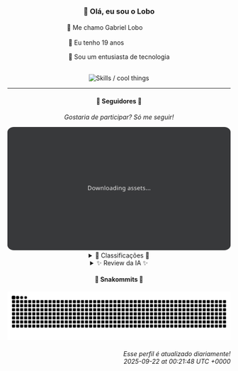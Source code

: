 <div align="center">
  <h3>👋 Olá, eu sou o Lobo</h3>
  
  <p>🐺 Me chamo Gabriel Loboㅤㅤㅤㅤㅤ</p>
  <p>🧔 Eu tenho 19 anosㅤㅤㅤㅤㅤㅤㅤㅤ</p>
  <p>🧠 Sou um entusiasta de tecnologia</p>

  <br/>

  <img width="600" alt="Skills / cool things" src="https://skills-icons.vercel.app/api/icons?i=python,md,html,css,js,github,git,vscode,linux,node,ts,sass,react,vite,vercel,lottie,ionic,capacitor,zustand,framer,firebase,arduino,godot,tailwind,shadcnui,lucide,zorinos,pnpm,reactnative&perline=14" />
</div>

<hr />

<div align="center">
    <h4>👤 Seguidores 👤</h4>
    <p><i>Gostaria de participar? Só me seguir!</i></p>
    <img width="600" src=".github/assets/cards/top3.svg" alt="Top 3 followers contributors (monthly)" />
    <details>
    <summary>🏅 Classificações 🏅</summary>
    <br/>
    <table>
        <thead>
            <tr align="center">
                <th>Posição</th>
                <th>Seguidor</th>
                <th>Contribuições</th>
            </tr>
        </thead>
        <tbody>
            <tr align="center">
                <td>1°</td>
                <td><a href="https://github.com/jeanfbrito">Jean Brito</a></td>
                <td>340 ctr.</td>
            </tr>
            <tr align="center">
                <td>2°</td>
                <td><a href="https://github.com/danko-nobre">Danilo Nobre</a></td>
                <td>186 ctr.</td>
            </tr>
            <tr align="center">
                <td>3°</td>
                <td><a href="https://github.com/EvertonMJunior">Everton Marcelino Jr.</a></td>
                <td>172 ctr.</td>
            </tr>
            <tr align="center">
                <td>4°</td>
                <td><a href="https://github.com/RafaZeero">Rafael Lima de Morais</a></td>
                <td>100 ctr.</td>
            </tr>
            <tr align="center">
                <td>5°</td>
                <td><a href="https://github.com/felipegueller">Felipe Gueller</a></td>
                <td>92 ctr.</td>
            </tr>
            <tr align="center">
                <td>6°</td>
                <td><a href="https://github.com/wTechnoo">Cézar</a></td>
                <td>80 ctr.</td>
            </tr>
            <tr align="center">
                <td>7°</td>
                <td><a href="https://github.com/cookieukw">CookieUkw</a></td>
                <td>58 ctr.</td>
            </tr>
            <tr align="center">
                <td>8°</td>
                <td><a href="https://github.com/LuidiPiresHub">Luídi Pires</a></td>
                <td>38 ctr.</td>
            </tr>
            <tr align="center">
                <td>9°</td>
                <td><a href="https://github.com/Cr-Israel">Carlos Israel</a></td>
                <td>37 ctr.</td>
            </tr>
            <tr align="center">
                <td>10°</td>
                <td><a href="https://github.com/neopromic">NeO - Wesley Souza</a></td>
                <td>34 ctr.</td>
            </tr>
        </tbody>
    </table>
    </details>
    <details>
    <summary>✨ Review da IA ✨</summary>
    <br/>
    <div align="justify"><p><b>Jean Brito</b>, parabéns pelo primeiro lugar! 340 contribuições! Imagino que você tenha passado tanto tempo no Rocket.Chat que agora fala em EJS e Handlebars fluentemente. Mas, ei, pelo menos você não está preso em um repositório de detecção de navegadores de 2016, certo? Aposto que o Bevy Entitiles está te dando umas boas dores de cabeça com WGSL e Rust, hein?</p>
<p><b>Danilo Nobre</b>, ah, um "Full-stack, Game dev e 3D Enthusiast". Que combinação peculiar. Suas 186 contribuições são quase tão aleatórias quanto seus interesses. Trabalhando em um perfil de CPF para Moodle em 2023? Sério? E um fork de uma ferramenta Blender de 2020? Parece que alguém está vivendo no passado. Mas ei, pelo menos você tem um site de portfólio "Space Wizard Studios". Isso deve impressionar alguém.</p>
<p><b>Everton Marcelino Jr.</b>, 172 contribuições! Nada mal, considerando que você parece estar obcecado com TypeORM desde 2016. Contribuindo para o SDK Flutter da LiveKit? Espero que você esteja aproveitando a escrita em Objective-C, já que aparentemente TypeScript não é suficiente para você. E não vamos esquecer o "Open Source Qualtrics Alternative". Porque o mundo realmente precisava de mais um desses, né?</p>
<p><b>Rafael Lima de Morais</b>, 100 contribuições. Parabéns por atingir a marca de dois dígitos! Seu repositório "rafazeero" é tão descritivo quanto seu bio. Dotfiles em Shell e Lua? Que original! E um "Cli to manage wishlists to buy anything that you... desire lol" em Go? Genial! Ah, e um livro sobre programação avançada em Python. Porque o mundo precisava disso, né?</p>
<p><b>Felipe Gueller</b>, 92 contribuições. Quase lá, continue se esforçando! Pena que não tem nenhum repositório recente para eu poder zoar. Mas não se preocupe, estou certo de que você encontrará algo para contribuir em breve. Talvez algo relacionado ao Instituto Federal do Espírito Santo?</p>
<p><b>Cézar</b>, 80 contribuições. Chegando lá, quase no top 5! .NET Developer, hein? Tão original quanto uma página em branco. Assim como Felipe, também não tem nenhum repositório recente para eu poder zoar. Mas ei, pelo menos você está contribuindo, certo? Talvez você possa criar um aplicativo para automatizar a criação de bio genéricas.</p>
<p><b>CookieUkw</b>, 58 contribuições. Quase na metade do caminho! Godot Engine? Que escolha... peculiar. Mas ei, pelo menos você está tentando criar uma "artificial intelligence capable of holding normal conversations". Isso deve ser útil quando você estiver sozinho no porão. E não vamos esquecer o "sample chat simulation for interactive stories". Porque o mundo precisa de mais disso, certo?</p>
<p><b>Luídi Pires</b>, 38 contribuições. Front-End, Back-End, Full Stack? Que original! Seu repositório "LuidiPiresHub" é tão descritivo quanto seu bio. Um portfólio com JavaScript e HTML? Que inovador! E "Pixels-Art" em 2024? Parece que alguém está preso nos anos 90. Mas ei, pelo menos você tem um "E-CommerceX" com HTML e CSS. Isso deve impressionar alguém.</p>
<p><b>Carlos Israel</b>, 37 contribuições. Quase lá! Software Engineer. Passionate about technology. Que original! Seu repositório "Cr-Israel" é tão descritivo quanto seu bio. Um "Forum-Nest-DDD" em TypeScript? Que complexo! E um "Telegram-Downloader-Bot" em JavaScript? Parece que alguém está precisando de uma intervenção. Mas ei, pelo menos você está contribuindo, certo?</p>
<p><b>NeO - Wesley Souza</b>, 34 contribuições. Hello outsider! Que amigável! Contribuindo para ".is-a.dev"? Parece que alguém está desesperado por um domínio legal. E "old-flary" com Objective-C e Kotlin? Que mistura peculiar! Ah, e "Infinity Project is the revolution of the workout". Porque o mundo precisava disso, né?</p>
<p><b>Deivid Souza Santana</b>, 25 contribuições. Estudante de Análise e Desenvolvimento de Sistemas apaixonado por back-end. Que original! Seu repositório "DeividSouSan" é tão descritivo quanto seu bio. Um "Taskmaster" com Python e Flask? Que inovador! E "ReceitasGov" para automatizar o download de receitas do Portal da Transparência? Parece que alguém está tentando economizar dinheiro. Mas ei, pelo menos você está contribuindo, certo?</p>
</div>
    </details>
</div>

<div align="center">
  <h4>🐍 Snakommits 🐍</h4>
    <picture>
      <source media="(prefers-color-scheme: dark)" srcset="https://raw.githubusercontent.com/Lobooooooo14/Lobooooooo14/snake-output/snake-dark.svg">
      <source media="(prefers-color-scheme: light)" srcset="https://raw.githubusercontent.com/Lobooooooo14/Lobooooooo14/snake-output/snake-light.svg">
      <img alt="github contribution grid snake animation" src="https://raw.githubusercontent.com/Lobooooooo14/Lobooooooo14/snake-output/snake-light.svg">
    </picture>
</div>

<h6 align="right">
  Esse perfil é atualizado diariamente!<br/> <i>2025-09-22 at 00:21:48 UTC +0000</i>
<h6>